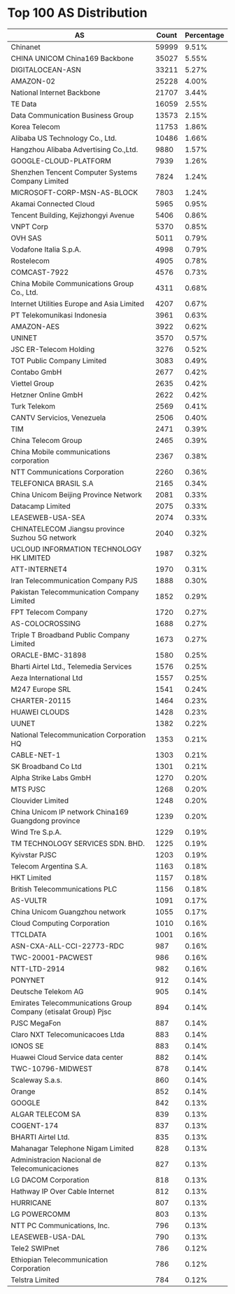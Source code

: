# Top 100 AS Distribution
| AS | Count | Percentage |
|----|----|----|
| Chinanet | 59999 | 9.51% |
| CHINA UNICOM China169 Backbone | 35027 | 5.55% |
| DIGITALOCEAN-ASN | 33211 | 5.27% |
| AMAZON-02 | 25228 | 4.00% |
| National Internet Backbone | 21707 | 3.44% |
| TE Data | 16059 | 2.55% |
| Data Communication Business Group | 13573 | 2.15% |
| Korea Telecom | 11753 | 1.86% |
| Alibaba US Technology Co., Ltd. | 10486 | 1.66% |
| Hangzhou Alibaba Advertising Co.,Ltd. | 9880 | 1.57% |
| GOOGLE-CLOUD-PLATFORM | 7939 | 1.26% |
| Shenzhen Tencent Computer Systems Company Limited | 7824 | 1.24% |
| MICROSOFT-CORP-MSN-AS-BLOCK | 7803 | 1.24% |
| Akamai Connected Cloud | 5965 | 0.95% |
| Tencent Building, Kejizhongyi Avenue | 5406 | 0.86% |
| VNPT Corp | 5370 | 0.85% |
| OVH SAS | 5011 | 0.79% |
| Vodafone Italia S.p.A. | 4998 | 0.79% |
| Rostelecom | 4905 | 0.78% |
| COMCAST-7922 | 4576 | 0.73% |
| China Mobile Communications Group Co., Ltd. | 4311 | 0.68% |
| Internet Utilities Europe and Asia Limited | 4207 | 0.67% |
| PT Telekomunikasi Indonesia | 3961 | 0.63% |
| AMAZON-AES | 3922 | 0.62% |
| UNINET | 3570 | 0.57% |
| JSC ER-Telecom Holding | 3276 | 0.52% |
| TOT Public Company Limited | 3083 | 0.49% |
| Contabo GmbH | 2677 | 0.42% |
| Viettel Group | 2635 | 0.42% |
| Hetzner Online GmbH | 2622 | 0.42% |
| Turk Telekom | 2569 | 0.41% |
| CANTV Servicios, Venezuela | 2506 | 0.40% |
| TIM | 2471 | 0.39% |
| China Telecom Group | 2465 | 0.39% |
| China Mobile communications corporation | 2367 | 0.38% |
| NTT Communications Corporation | 2260 | 0.36% |
| TELEFONICA BRASIL S.A | 2165 | 0.34% |
| China Unicom Beijing Province Network | 2081 | 0.33% |
| Datacamp Limited | 2075 | 0.33% |
| LEASEWEB-USA-SEA | 2074 | 0.33% |
| CHINATELECOM Jiangsu province Suzhou 5G network | 2040 | 0.32% |
| UCLOUD INFORMATION TECHNOLOGY HK LIMITED | 1987 | 0.32% |
| ATT-INTERNET4 | 1970 | 0.31% |
| Iran Telecommunication Company PJS | 1888 | 0.30% |
| Pakistan Telecommunication Company Limited | 1852 | 0.29% |
| FPT Telecom Company | 1720 | 0.27% |
| AS-COLOCROSSING | 1688 | 0.27% |
| Triple T Broadband Public Company Limited | 1673 | 0.27% |
| ORACLE-BMC-31898 | 1580 | 0.25% |
| Bharti Airtel Ltd., Telemedia Services | 1576 | 0.25% |
| Aeza International Ltd | 1557 | 0.25% |
| M247 Europe SRL | 1541 | 0.24% |
| CHARTER-20115 | 1464 | 0.23% |
| HUAWEI CLOUDS | 1428 | 0.23% |
| UUNET | 1382 | 0.22% |
| National Telecommunication Corporation HQ | 1353 | 0.21% |
| CABLE-NET-1 | 1303 | 0.21% |
| SK Broadband Co Ltd | 1301 | 0.21% |
| Alpha Strike Labs GmbH | 1270 | 0.20% |
| MTS PJSC | 1268 | 0.20% |
| Clouvider Limited | 1248 | 0.20% |
| China Unicom IP network China169 Guangdong province | 1239 | 0.20% |
| Wind Tre S.p.A. | 1229 | 0.19% |
| TM TECHNOLOGY SERVICES SDN. BHD. | 1225 | 0.19% |
| Kyivstar PJSC | 1203 | 0.19% |
| Telecom Argentina S.A. | 1163 | 0.18% |
| HKT Limited | 1157 | 0.18% |
| British Telecommunications PLC | 1156 | 0.18% |
| AS-VULTR | 1091 | 0.17% |
| China Unicom Guangzhou network | 1055 | 0.17% |
| Cloud Computing Corporation | 1010 | 0.16% |
| TTCLDATA | 1001 | 0.16% |
| ASN-CXA-ALL-CCI-22773-RDC | 987 | 0.16% |
| TWC-20001-PACWEST | 986 | 0.16% |
| NTT-LTD-2914 | 982 | 0.16% |
| PONYNET | 912 | 0.14% |
| Deutsche Telekom AG | 905 | 0.14% |
| Emirates Telecommunications Group Company (etisalat Group) Pjsc | 894 | 0.14% |
| PJSC MegaFon | 887 | 0.14% |
| Claro NXT Telecomunicacoes Ltda | 883 | 0.14% |
| IONOS SE | 883 | 0.14% |
| Huawei Cloud Service data center | 882 | 0.14% |
| TWC-10796-MIDWEST | 878 | 0.14% |
| Scaleway S.a.s. | 860 | 0.14% |
| Orange | 852 | 0.14% |
| GOOGLE | 842 | 0.13% |
| ALGAR TELECOM SA | 839 | 0.13% |
| COGENT-174 | 837 | 0.13% |
| BHARTI Airtel Ltd. | 835 | 0.13% |
| Mahanagar Telephone Nigam Limited | 828 | 0.13% |
| Administracion Nacional de Telecomunicaciones | 827 | 0.13% |
| LG DACOM Corporation | 818 | 0.13% |
| Hathway IP Over Cable Internet | 812 | 0.13% |
| HURRICANE | 807 | 0.13% |
| LG POWERCOMM | 803 | 0.13% |
| NTT PC Communications, Inc. | 796 | 0.13% |
| LEASEWEB-USA-DAL | 790 | 0.13% |
| Tele2 SWIPnet | 786 | 0.12% |
| Ethiopian Telecommunication Corporation | 786 | 0.12% |
| Telstra Limited | 784 | 0.12% |
